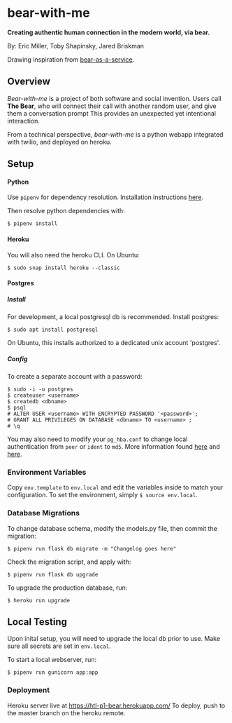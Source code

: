 # bear-with-me

**Creating authentic human connection in the modern world, via bear.**

By: Eric Miller, Toby Shapinsky, Jared Briskman 

Drawing inspiration from [bear-as-a-service](https://github.com/olinlibrary/bear-as-a-service).

## Overview
*Bear-with-me* is a project of both software and social invention. Users call **The Bear**, who will connect their call with another random user, and give them a conversation prompt This provides an unexpected yet intentional interaction.

From a technical perspective, *bear-with-me* is a python webapp integrated with twilio, and deployed on heroku.  

## Setup

#### Python
Use `pipenv` for dependency resolution. Installation instructions [here](http://docs.python-guide.org/en/latest/dev/virtualenvs/#installing-pipenv).

Then resolve python dependencies with: 
```shell
$ pipenv install
``` 
#### Heroku
You will also need the heroku CLI. On Ubuntu: 
```shell
$ sudo snap install heroku --classic
```

#### Postgres
##### Install
For development, a local postgresql db is recommended. 
Install postgres:
```shell
$ sudo apt install postgresql
```
On Ubuntu, this installs authorized to a dedicated unix account 'postgres'.

##### Config
To create a separate account with a password:
```shell
$ sudo -i -u postgres
$ createuser <username>
$ createdb <dbname>
$ psql
# ALTER USER <username> WITH ENCRYPTED PASSWORD '<password>';
# GRANT ALL PRIVILEGES ON DATABASE <dbname> TO <username> ;
# \q 
```
You may also need to modify your `pg_hba.conf` to change local authentication from `peer` or `ident` to `md5`.
More information found [here](http://suite.opengeo.org/docs/latest/dataadmin/pgGettingStarted/firstconnect.html) and [here](https://medium.com/coding-blocks/creating-user-database-and-adding-access-on-postgresql-8bfcd2f4a91e).

### Environment Variables
Copy `env.template` to `env.local` and edit the variables inside to match your configuration. 
To set the environment, simply `$ source env.local`. 

### Database Migrations

To change database schema, modify the models.py file, then commit the migration:
```shell
$ pipenv run flask db migrate -m "Changelog goes here"
```
Check the migration script, and apply with:
```shell
$ pipenv run flask db upgrade
```

To upgrade the production database, run:
```shell
$ heroku run upgrade
```

## Local Testing
Upon inital setup, you will need to upgrade the local db prior to use.
Make sure all secrets are set in `env.local`.

To start a local webserver, run:
```shell
$ pipenv run gunicorn app:app
```

### Deployment
Heroku server live at https://htl-p1-bear.herokuapp.com/
To deploy, push to the master branch on the heroku remote.
 
